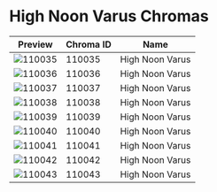 # High Noon Varus Chromas



| Preview | Chroma ID | Name |
|---------|-----------|------|
| ![110035](https://raw.communitydragon.org/latest/plugins/rcp-be-lol-game-data/global/default/v1/champion-chroma-images/110/110035.png) | 110035 | High Noon Varus |
| ![110036](https://raw.communitydragon.org/latest/plugins/rcp-be-lol-game-data/global/default/v1/champion-chroma-images/110/110036.png) | 110036 | High Noon Varus |
| ![110037](https://raw.communitydragon.org/latest/plugins/rcp-be-lol-game-data/global/default/v1/champion-chroma-images/110/110037.png) | 110037 | High Noon Varus |
| ![110038](https://raw.communitydragon.org/latest/plugins/rcp-be-lol-game-data/global/default/v1/champion-chroma-images/110/110038.png) | 110038 | High Noon Varus |
| ![110039](https://raw.communitydragon.org/latest/plugins/rcp-be-lol-game-data/global/default/v1/champion-chroma-images/110/110039.png) | 110039 | High Noon Varus |
| ![110040](https://raw.communitydragon.org/latest/plugins/rcp-be-lol-game-data/global/default/v1/champion-chroma-images/110/110040.png) | 110040 | High Noon Varus |
| ![110041](https://raw.communitydragon.org/latest/plugins/rcp-be-lol-game-data/global/default/v1/champion-chroma-images/110/110041.png) | 110041 | High Noon Varus |
| ![110042](https://raw.communitydragon.org/latest/plugins/rcp-be-lol-game-data/global/default/v1/champion-chroma-images/110/110042.png) | 110042 | High Noon Varus |
| ![110043](https://raw.communitydragon.org/latest/plugins/rcp-be-lol-game-data/global/default/v1/champion-chroma-images/110/110043.png) | 110043 | High Noon Varus |
